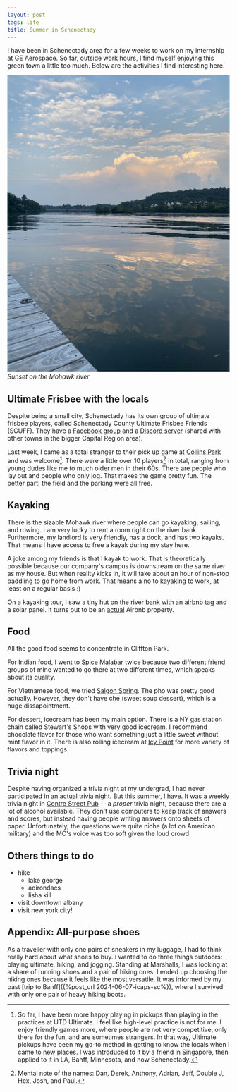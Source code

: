 ```yaml
---
layout: post
tags: life
title: Summer in Schenectady
---
```


I have been in Schenectady area for a few weeks to work on my internship at GE Aerospace. So far, outside work hours, I find myself enjoying this green town a little too much. Below are the activities I find interesting here.

![](/assets/mohawk.jpg)
*Sunset on the Mohawk river*

## Ultimate Frisbee with the locals

Despite being a small city, Schenectady has its own group of ultimate frisbee players, called Schenectady County Ultimate Frisbee Friends (SCUFF). They have a [Facebook group](https://www.facebook.com/groups/scuff/) and a [Discord server](https://discord.gg/XcEjAUWeQs) (shared with other towns in the bigger Capital Region area).

Last week, I came as a total stranger to their pick up game at [Collins Park](https://maps.app.goo.gl/YTFH42hMAm5vKUC3A) and was welcome[^2]. There were a little over 10 players[^1] in total, ranging from young dudes like me to much older men in their 60s. There are people who lay out and people who only jog. That makes the game pretty fun. The better part: the field and the parking were all free. 

[^1]: Mental note of the names: Dan, Derek, Anthony, Adrian, Jeff, Double J, Hex, Josh, and Paul.

[^2]: So far, I have been more happy playing in pickups than playing in the practices at UTD Ultimate. I feel like high-level practice is not for me. I enjoy friendly games more, where people are not very competitive, only there for the fun, and are sometimes strangers. In that way, Ultimate pickups have been my go-to method in getting to know the locals when I came to new places. I was introduced to it by a friend in Singapore, then applied to it in LA, Banff, Minnesota, and now Schenectady. 

## Kayaking

There is the sizable Mohawk river where people can go kayaking, sailing, and rowing. I am very lucky to rent a room right on the river bank. Furthermore, my landlord is very friendly, has a dock, and has two kayaks. That means I have access to free a kayak during my stay here. 

A joke among my friends is that I kayak to work. That is theoretically possible because our company's campus is downstream on the same river as my house. But when reality kicks in, it will take about an hour of non-stop paddling to go home from work. That means a no to kayaking to work, at least on a regular basis :)

On a kayaking tour, I saw a tiny hut on the river bank with an airbnb tag and a solar panel. It turns out to be an [actual](https://www.airbnb.com/rooms/887183779097403079) Airbnb property. 

## Food

All the good food seems to concentrate in Cliffton Park. 

For Indian food, I went to [Spice Malabar](https://maps.app.goo.gl/K7NhswRt2iZ1KTbn9?g_st=com.google.maps.preview.copy) twice because two different friend groups of mine wanted to go there at two different times, which speaks about its quality.

For Vietnamese food, we tried [Saigon Spring](https://maps.app.goo.gl/eS96U7R3typ9zynd8?g_st=com.google.maps.preview.copy). The pho was pretty good actually. However, they don't have che (sweet soup dessert), which is a huge dissapointment. 

For dessert, icecream has been my main option. There is a NY gas station chain called Stewart's Shops with very good icecream. I recommend chocolate flavor for those who want something just a little sweet without mint flavor in it. There is also rolling icecream at [Icy Point](https://maps.app.goo.gl/TbV4eLC3fwFfaTBj7) for more variety of flavors and toppings.

## Trivia night

Despite having organized a trivia night at my undergrad, I had never participated in an actual trivia night. But this summer, I have. It was a weekly trivia night in [Centre Street Pub](https://maps.app.goo.gl/HCoUNLboxPmYdUe48?g_st=com.google.maps.preview.copy) -- a *proper* trivia night, because there are a lot of alcohol available. They don't use computers to keep track of answers and scores, but instead having people writing answers onto sheets of paper. Unfortunately, the questions were quite niche (a lot on American military) and the MC's voice was too soft given the loud crowd.

## Others things to do
- hike
  - lake george
  - adirondacs
  - lisha kill
- visit downtown albany
- visit new york city!

## Appendix: All-purpose shoes
As a traveller with only one pairs of sneakers in my luggage, I had to think really hard about what shoes to buy. I wanted to do three things outdoors: playing ultimate, hiking, and jogging. Standing at Marshalls, I was looking at a share of running shoes and a pair of hiking ones. I ended up choosing the hiking ones because it feels like the most versatile. It was informed by my past [trip to Banff]({%post_url 2024-06-07-icaps-sc%}), where I survived with only one pair of heavy hiking boots.
